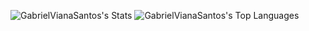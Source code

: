 ![GabrielVianaSantos's Stats](https://github-readme-stats.vercel.app/api?username=GabrielVianaSantos&theme=midnight-purple&show_icons=true&hide_border=true&count_private=false)  ![GabrielVianaSantos's Top Languages](https://github-readme-stats.vercel.app/api/top-langs/?username=GabrielVianaSantos&theme=midnight-purple&show_icons=true&hide_border=true&layout=compact)
